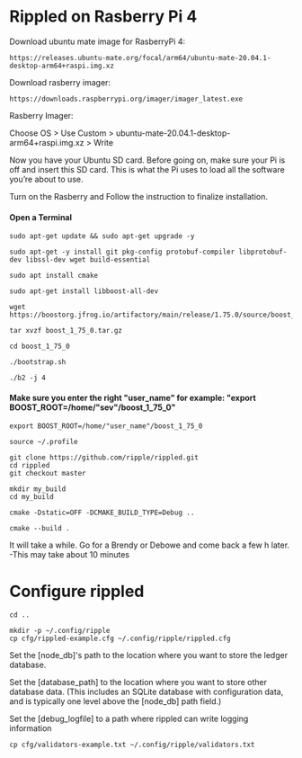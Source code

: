 

Rippled on Rasberry Pi 4
===



Download ubuntu mate image for RasberryPi 4: 

```
https://releases.ubuntu-mate.org/focal/arm64/ubuntu-mate-20.04.1-desktop-arm64+raspi.img.xz
```


Download rasberry imager:

```
https://downloads.raspberrypi.org/imager/imager_latest.exe
```


Rasberry Imager: 


Choose OS > Use Custom > ubuntu-mate-20.04.1-desktop-arm64+raspi.img.xz > Write


Now you have your Ubuntu SD card. Before going on, make sure your Pi is off and insert this SD card. This is what the Pi uses to load all the software you’re about to use. 


Turn on the Rasberry and Follow the instruction to finalize installation.



#### Open a Terminal



```
sudo apt-get update && sudo apt-get upgrade -y
```

```
sudo apt-get -y install git pkg-config protobuf-compiler libprotobuf-dev libssl-dev wget build-essential
```

```
sudo apt install cmake
```

```
sudo apt-get install libboost-all-dev
```

```
wget https://boostorg.jfrog.io/artifactory/main/release/1.75.0/source/boost_1_75_0.tar.gz
```

```
tar xvzf boost_1_75_0.tar.gz
```

```
cd boost_1_75_0
```

```
./bootstrap.sh
```

```
./b2 -j 4
```

#### Make sure you enter the right "user_name" for example: "export BOOST_ROOT=/home/"sev"/boost_1_75_0" 

 
```
export BOOST_ROOT=/home/"user_name"/boost_1_75_0
```



```
source ~/.profile
```

```
git clone https://github.com/ripple/rippled.git
cd rippled
git checkout master
```

```
mkdir my_build
cd my_build
```

```
cmake -Dstatic=OFF -DCMAKE_BUILD_TYPE=Debug .. 
```

```
cmake --build .
```


It will take a while.  Go for a Brendy or Debowe and come back a few h later.  
 -This may take about 10 minutes


 Configure rippled
 ===           
 
 ```
 cd ..
 ```
 
``` 
mkdir -p ~/.config/ripple
cp cfg/rippled-example.cfg ~/.config/ripple/rippled.cfg
```
Set the [node_db]'s path to the location where you want to store the ledger database.

Set the [database_path] to the location where you want to store other database data. (This includes an SQLite database with configuration data, and is typically one level above the [node_db] path field.)

Set the [debug_logfile] to a path where rippled can write logging information

```
cp cfg/validators-example.txt ~/.config/ripple/validators.txt
```


